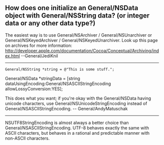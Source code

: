 How does one initialize an General/NSData object with General/NSString data? (or integer data or any other data type?)
----
The easiest way is to use General/NSArchiver / General/NSUnarchiver or General/NSKeyedArchiver / General/NSKeyedUnarchiver. Look up this page on archives for more information: http://developer.apple.com/documentation/Cocoa/Conceptual/Archiving/index.html --General/JediKnil

----

    General/NSString *string = @"This is some stuff.";
General/NSData *stringData = [string dataUsingEncoding:General/NSASCIIStringEncoding allowLossyConversion:YES];


This does what you want; if you're okay with the General/NSData having unicode characters, use General/NSUnicodeStringEncoding instead of General/NSASCIIStringEncoding. -- General/AndyMatuschak

----
NSUTF8StringEncoding is almost always a better choice than General/NSASCIIStringEncoding. UTF-8 behaves exactly the same with ASCII characters, but behaves in a rational and predictable manner with non-ASCII characters.